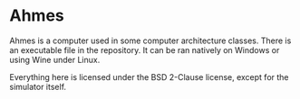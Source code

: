 # Ahmes

Ahmes is a computer used in some computer architecture classes. There is an
executable file in the repository. It can be ran natively on Windows or using
Wine under Linux.

Everything here is licensed under the BSD 2-Clause license, except for the
simulator itself.

